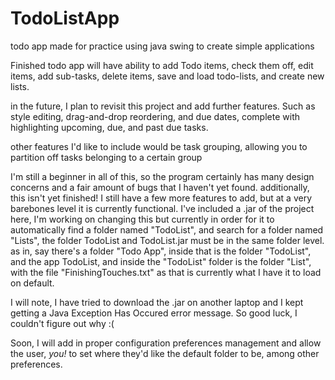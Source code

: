 # TodoListApp
todo app made for practice using java swing to create simple applications

Finished todo app will have ability to add Todo items, check them off, edit items, add sub-tasks, delete items, save and load todo-lists, and create new lists.

in the future, I plan to revisit this project and add further features. Such as style editing, drag-and-drop reordering, and due dates, complete with highlighting upcoming, due, and past due tasks.

other features I'd like to include would be task grouping, allowing you to partition off tasks belonging to a certain group

I'm still a beginner in all of this, so the program certainly has many design concerns and a fair amount of bugs that I haven't yet found. additionally, this isn't yet finished! I still have a few more features to add, but at a very barebones level it is currently functional. I've included a .jar of the project here, I'm working on changing this but currently in order for it to automatically find a folder named "TodoList", and search for a folder named "Lists", the folder TodoList and TodoList.jar must be in the same folder level. as in, say there's a folder "Todo App", inside that is the folder "TodoList", and the app TodoList, and inside the "TodoList" folder is the folder "List", with the file "FinishingTouches.txt" as that is currently what I have it to load on default. 

I will note, I have tried to download the .jar on another laptop and I kept getting a Java Exception Has Occured error message. So good luck, I couldn't figure out why :(

Soon, I will add in proper configuration preferences management and allow the user, *you!* to set where they'd like the default folder to be, among other preferences.
